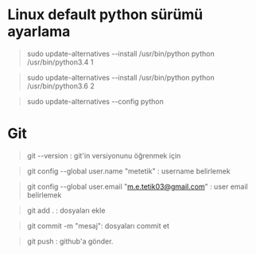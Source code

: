 # Linux default python sürümü ayarlama

>sudo update-alternatives --install /usr/bin/python python /usr/bin/python3.4 1

>sudo update-alternatives --install /usr/bin/python python /usr/bin/python3.6 2

>sudo update-alternatives --config python

# Git
>git --version : git'in versiyonunu öğrenmek için

>git config --global user.name "metetik" : username belirlemek

>git config --global user.email "m.e.tetik03@gmail.com" : user email belirlemek

>git add . : dosyaları ekle

>git commit -m "mesaj": dosyaları commit et

>git push : github'a gönder.
